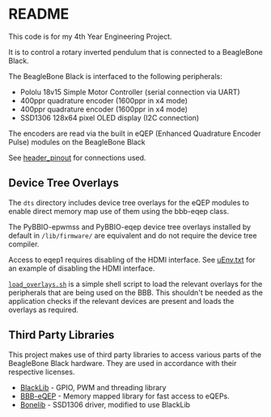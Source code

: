 # README

This code is for my 4th Year Engineering Project.

It is to control a rotary inverted pendulum that is connected to a BeagleBone Black.

The BeagleBone Black is interfaced to the following peripherals:

 + Pololu 18v15 Simple Motor Controller (serial connection via UART)
 + 400ppr quadrature encoder (1600ppr in x4 mode)
 + 400ppr quadrature encoder (1600ppr in x4 mode)
 + SSD1306 128x64 pixel OLED display (I2C connection)
  
The encoders are read via the built in eQEP (Enhanced Quadrature Encoder Pulse) modules on the BeagleBone Black

See [header_pinout](doc/header_pinout.md) for connections used.

## Device Tree Overlays

The `dts` directory includes device tree overlays for the eQEP modules to enable
direct memory map use of them using the bbb-eqep class.

The PyBBIO-epwmss and PyBBIO-eqep device tree overlays installed by default in 
`/lib/firmware/` are equivalent and do not require the device tree compiler.

Access to eqep1 requires disabling of the HDMI interface.  See [uEnv.txt](doc/uEnv.txt)
for an example of disabling the HDMI interface.

[`load_overlays.sh`](scripts/load_overlays.sh) is a simple shell script to load the relevant overlays for the
peripherals that are being used on the BBB. This shouldn't be needed as the application checks if the relevant
devices are present and loads the overlays as required.

## Third Party Libraries

This project makes use of third party libraries to access various parts of the BeagleBone 
Black hardware. They are used in accordance with their respective licenses.

 + [BlackLib](https://github.com/yigityuce/BlackLib) - GPIO, PWM and threading library
 + [BBB-eQEP](https://github.com/jadedanemone/BBB-eQEP) - Memory mapped library for fast access to eQEPs.
 + [Bonelib](http://sourceforge.net/p/bonelib/wiki/SSD1306.hpp/) - SSD1306 driver, modified to use BlackLib
